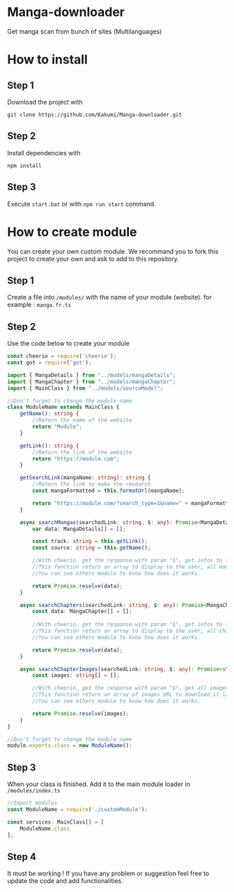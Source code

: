 # Manga-downloader
Get manga scan from bunch of sites (Multilanguages)

# How to install
## Step 1
Download the project with 
```
git clone https://github.com/Kakumi/Manga-downloader.git
```

## Step 2
Install dependencies with
```
npm install
```

## Step 3
Execute `start.bat` or with `npm run start` command.

# How to create module
You can create your own custom module. We recommand you to fork this project to create your own and ask to add to this repository.

## Step 1
Create a file into `/modules/` with the name of your module (website). for example : `manga.fr.ts`

## Step 2
Use the code below to create your module
```typescript
const cheerio = require('cheerio');
const got = require('got');

import { MangaDetails } from "../models/mangaDetails";
import { MangaChapter } from "../models/mangaChapter";
import { MainClass } from "../models/sourceModel";

//Don't forget to change the module name
class ModuleName extends MainClass {
    getName(): string {
        //Return the name of the website
        return "Module";
    }

    getLink(): string {
        //Return the link of the website
        return "https://module.com";
    }

    getSearchLink(mangaName: string): string {
        //Return the link to make the research
        const mangaFormatted = this.formatUrl(mangaName);

        return "https://module.com/?search_type=1&name=" + mangaFormatted;
    }

    async searchMangas(searchedLink: string, $: any): Promise<MangaDetails[]> {
        var data: MangaDetails[] = [];

        const track: string = this.getLink();
        const source: string = this.getName();

        //With cheerio, get the response with param "$", get infos to fill in the object MangaDetails and return it.
        //This fonction return an array to display to the user, all mangas available for the manga he asked.
        //You can see others module to know how does it works.

        return Promise.resolve(data);
    }

    async searchChapters(searchedLink: string, $: any): Promise<MangaChapter[]> {
        const data: MangaChapter[] = [];
        
        //With cheerio, get the response with param "$", get infos to fill in the object MangaChapter and return it.
        //This fonction return an array to display to the user, all chapters available for the manga he asked.
        //You can see others module to know how does it works.

        return Promise.resolve(data);
    }

    async searchChapterImages(searchedLink: string, $: any): Promise<string[]> {
        const images: string[] = [];

        //With cheerio, get the response with param "$", get all images to fill in the array and return it.
        //This fonction return an array of images URL to download it later in a specific folder.
        //You can see others module to know how does it works.

        return Promise.resolve(images);
    }
}

//Don't forget to change the module name
module.exports.class = new ModuleName();
```

## Step 3
When your class is finished. Add it to the main module loader in `/modules/index.ts`

```typescript
//Import modules
const ModuleName = require('./customModule');

const services: MainClass[] = [
    ModuleName.class
];
```

## Step 4
It must be working ! If you have any problem or suggestion feel free to update the code and add functionalities.
